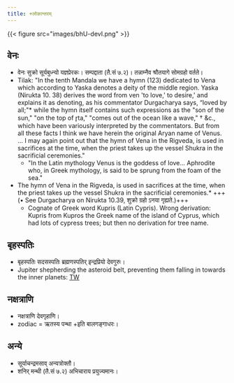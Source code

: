 ```yaml
---
title: +लोकान्तरम्
---
```


{{< figure src="images/bhU-devI.png"  >}}

## वेनः
- वेनः सुक्रो सूर्यबुध्न्यो यज्ञप्रेरकः। सम्पद्दाता (तै.सं ७.२)। तन्नाम्नैव श्रौतयागे सोमग्रहो वर्तते।
- Tilak: "In the tenth Mandala we have a hymn (123) dedicated to Vena which according to Yaska denotes a deity of the middle region. Yaska (Nirukta 10. 38) derives the word from ven 'to love,' to desire,' and explains it as denoting, as his commentator Durgacharya says, “loved by all;"\* while the hymn itself contains such expressions as the "son of the sun," "on the top of r̥ta," "comes out of the ocean like a wave," † &c., which have been variously interpreted by the commentators. But from all these facts I think we have herein the original Aryan name of Venus. ... I may again point out that the hymn of Vena in the Rigveda, is used in sacrifices at the time, when the priest takes up the vessel Shukra in the sacrificial ceremonies."
    - "In the Latin mythology Venus is the goddess of love... Aphrodite who, in Greek mythology, is said to be sprung from the foam of the sea."
- The hymn of Vena in the Rigveda, is used in sacrifices at the time, when the priest takes up the vessel Shukra in the sacrificial ceremonies.\* +++(• See Durgacharya on Nirukta 10.39, शुक्रो ग्रहो ऽनया गृह्यते.)+++
    - Cognate of Greek word Kupris (Latin Cypris). Wrong derivation: Kupris from Kupros the Greek name of the island of Cyprus, which had lots of cypress trees; but then no derivation for tree name. 

## बृहस्पतिः
- बृहस्पतिः सदसस्पतिः ब्रह्मणस्पतिर् इन्द्रप्रियो देवगुरुः।
- Jupiter shepherding the asteroid belt, preventing them falling in towards the inner planets: [TW](https://twitter.com/universal_sci/status/1210794484163702785)

## नक्षत्राणि
- नक्षत्राणि देवगृहाणि। 
- zodiac = ऋतस्य पन्था +इति बालगङ्गाधरः।

## अन्ये
- सूर्याचन्द्रमसाव् अन्यत्रोक्तौ।
- शनिर् मन्थी (तै.सं ७.२) अभिचाराय प्रयुज्यमानः।
